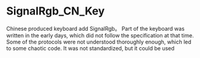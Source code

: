 # SignalRgb_CN_Key
Chinese produced keyboard add SignalRgb。
Part of the keyboard was written in the early days, which did not follow the specification at that time. Some of the protocols were not understood thoroughly enough, which led to some chaotic code. It was not standardized, but it could be used
